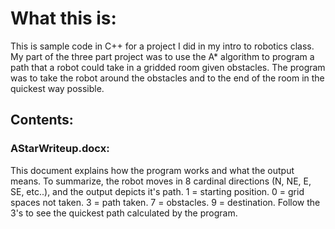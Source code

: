 
# What this is:
This is sample code in C++ for a project I did in my intro to robotics class.  My part of the three part project was to use the A* algorithm to program a path that a robot could take in a gridded room given obstacles.  The program was to take the robot around the obstacles and to the end of the room in the quickest way possible.  

## Contents:

### AStarWriteup.docx:
This document explains how the program works and what the output means.  To summarize, the robot moves in 8 cardinal directions (N, NE, E, SE, etc..), and the output depicts it's path.  1 = starting position. 0 = grid spaces not taken. 3 = path taken. 7 = obstacles. 9 = destination.  Follow the 3's to see the quickest path calculated by the program. 

### 
